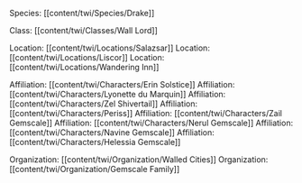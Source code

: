Species: [[content/twi/Species/Drake]]

Class: [[content/twi/Classes/Wall Lord]]

Location: [[content/twi/Locations/Salazsar]]
Location: [[content/twi/Locations/Liscor]]
Location: [[content/twi/Locations/Wandering Inn]]

Affiliation: [[content/twi/Characters/Erin Solstice]]
Affiliation: [[content/twi/Characters/Lyonette du Marquin]]
Affiliation: [[content/twi/Characters/Zel Shivertail]]
Affiliation: [[content/twi/Characters/Periss]]
Affiliation: [[content/twi/Characters/Zail Gemscale]]
Affiliation: [[content/twi/Characters/Nerul Gemscale]]
Affiliation: [[content/twi/Characters/Navine Gemscale]]
Affiliation: [[content/twi/Characters/Helessia Gemscale]]

Organization: [[content/twi/Organization/Walled Cities]]
Organization: [[content/twi/Organization/Gemscale Family]]


